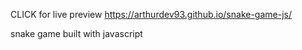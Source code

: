 CLICK for live preview
https://arthurdev93.github.io/snake-game-js/

snake game built with javascript

